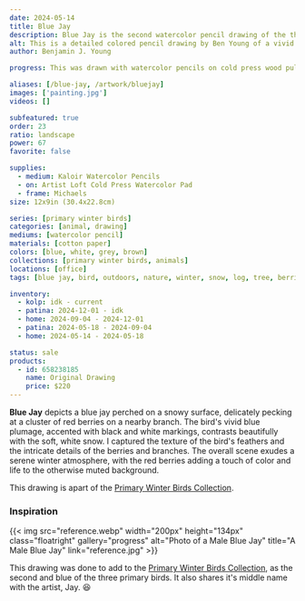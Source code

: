 ```yaml
---
date: 2024-05-14
title: Blue Jay
description: Blue Jay is the second watercolor pencil drawing of the three primary color winter birds.
alt: This is a detailed colored pencil drawing by Ben Young of a vivid blue jay perched on a snowy mound eating berries.
author: Benjamin J. Young

progress: This was drawn with watercolor pencils on cold press wood pulp watercolor paper. Anytime I draw with any colored pencils, it takes many going over in layers to intensify and blend the colors.

aliases: [/blue-jay, /artwork/bluejay]
images: ['painting.jpg']
videos: []

subfeatured: true
order: 23
ratio: landscape
power: 67
favorite: false

supplies:
  - medium: Kaloir Watercolor Pencils
  - on: Artist Loft Cold Press Watercolor Pad
  - frame: Michaels
size: 12x9in (30.4x22.8cm)

series: [primary winter birds]
categories: [animal, drawing]
mediums: [watercolor pencil]
materials: [cotton paper]
colors: [blue, white, grey, brown]
collections: [primary winter birds, animals]
locations: [office]
tags: [blue jay, bird, outdoors, nature, winter, snow, log, tree, berries, perched, cool, overcast]

inventory:
  - kolp: idk - current
  - patina: 2024-12-01 - idk
  - home: 2024-09-04 - 2024-12-01
  - patina: 2024-05-18 - 2024-09-04
  - home: 2024-05-14 - 2024-05-18

status: sale
products:
  - id: 658238185
    name: Original Drawing
    price: $220
---
```


**Blue Jay** depicts a blue jay perched on a snowy surface, delicately pecking at a cluster of red berries on a nearby branch. The bird's vivid blue plumage, accented with black and white markings, contrasts beautifully with the soft, white snow. I captured the texture of the bird's feathers and the intricate details of the berries and branches. The overall scene exudes a serene winter atmosphere, with the red berries adding a touch of color and life to the otherwise muted background.

<!--more-->

This drawing is apart of the [Primary Winter Birds Collection](/collections/primary-winter-birds/).

### Inspiration ###

{{< img src="reference.webp" width="200px" height="134px" class="floatright" gallery="progress" alt="Photo of a Male Blue Jay" title="A Male Blue Jay" link="reference.jpg" >}}

This drawing was done to add to the [Primary Winter Birds Collection](/collections/primary-winter-birds/), as the second and blue of the three primary birds. It also shares it's middle name with the artist, Jay. 😆

